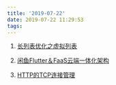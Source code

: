 ```yaml
---
title: '2019-07-22'
date: 2019-07-22 11:29:53
tags:
---
```


1. [长列表优化之虚拟列表](https://juejin.im/post/5ce75d205188252dc544e7fd)

2. [闲鱼Flutter＆FaaS云端一体化架构](https://juejin.im/post/5d31700bf265da1ba56b5801)

3. [HTTP的TCP连接管理](https://juejin.im/post/5d31326ee51d455d6d5358dd)
